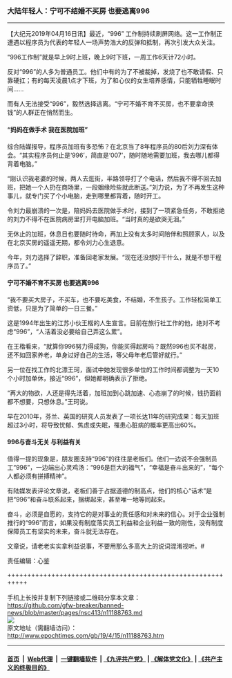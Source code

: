 ### 大陆年轻人：宁可不结婚不买房 也要逃离996
------------------------

<p>
 【大纪元2019年04月16日讯】最近，“996” 工作制持续刷屏网络。这一工作制正遭遇以程序员为代表的年轻人一场声势浩大的反弹和抵制，再次引发大众关注。
</p>
<p>
 “996工作制”就是早上9时上班，晚上9时下班，一周工作6天计72小时。
</p>
<p>
 反对“996”的人多为普通员工。他们中有的为了不被裁掉，发烧了也不敢请假、只靠硬扛；有的每天凌晨1点才下班，为了和心仪的女生培养感情，只能牺牲睡眠时间……
</p>
<p>
 而有人无法接受“996”，毅然选择逃离。“宁可不婚不育不买房，也不要拿命换钱”的人群正在悄然而生。
</p>
<h4>
 “妈妈在做手术 我在医院加班”
</h4>
<p>
 综合陆媒报导，程序员加班有多恐怖？在北京当了8年程序员的80后刘力深有体会。“其实程序员何止是‘996’，简直是‘007’，随时随地需要加班，我去哪儿都得背着电脑。”
</p>
<p>
 “刚认识我老婆的时候，两人去逛街，半路领导打了个电话，然后我不得不回去加班，把她一个人扔在商场里，一段姻缘险些就此断送。”刘力说，为了不再发生这种事儿，就专门买了个小电脑，走到哪里都背着，随时开工。
</p>
<p>
 令刘力最崩溃的一次是，陪妈妈去医院做手术时，接到了一项紧急任务，不敢拒绝的刘力不得不在医院病房里打开电脑加班。“当时真的是欲哭无泪。”
</p>
<p>
 无休止的加班，休息日也要随时待命，再加上没有太多时间陪伴和照顾家人，以及在北京买房的遥遥无期，都令刘力心生退意。
</p>
<p>
 今年，刘力选择了辞职，准备回老家发展。“现在还没想好干什么，就是不想干程序员了。”
</p>
<h4>
 宁可不婚不育不买房 也要逃离996
</h4>
<p>
 “我不要买大房子，不买车，也不要吃美食，不结婚，不生孩子。工作轻松简单工资低，只是为了简单的一日三餐。”
</p>
<p>
 这是1994年出生的江苏小伙王楷的人生宣言。目前在旅行社工作的他，绝对不考虑“996”，“人活着没必要给自己弄这么累”。
</p>
<p>
 在王楷看来，“就算你996努力得成狗，你能买得起房吗？既然996也买不起房，还不如回家养老，单身过好自己的生活，等父母年老后管好就行。”
</p>
<p>
 另一位在找工作的北漂王珂，面试中她发现很多单位的工作时间都调整为一天10个小时加单休，接近“996”，但她都明确表示了拒绝。
</p>
<p>
 “再大的物欲，人还是得先活着，加班加到心跳加速、心态崩了的时候，钱扔面前都不想要，只想休息。”王珂说。
</p>
<p>
 早在2010年，芬兰、英国的研究人员发表了一项长达11年的研究成果：每天加班超过3小时，将导致忧郁、焦虑或失眠，罹患心脏病的概率更高出60%。
</p>
<h4>
 996与奋斗无关 与利益有关
</h4>
<p>
 值得一提的现象是，朋友圈支持“996”的往往是老板们。他们一边说不会强制员工“996”，一边端出心灵鸡汤：“996是巨大的福气”，“幸福是奋斗出来的”，“每个人都必须有拼搏精神”。
</p>
<p>
 有陆媒发表评论文章说，老板们善于占据道德的制高点，他们的核心“话术”是把“996”和奋斗联系起来，捆绑起来，甚至唯一地等同起来。
</p>
<p>
 奋斗，必须是自愿的，支持它的是对事业的责任感和对未来的信心。对于企业强制推行的“996”而言，如果没有制度落实员工利益和企业利益一致的刚性，没有制度保障员工有坚实的未来，奋斗就无法存在。
</p>
<p>
 文章说，请老老实实拿利益说事，不要用那么多高大上的说词混淆视听。#
</p>
<p>
 责任编辑：心鉴
</p>

+++++++++++++++++++++++++++++++++++++++++++++++++++++++++++<br/><br/>
手机上长按并复制下列链接或二维码分享本文章：<br/>
https://github.com/gfw-breaker/banned-news/blob/master/pages/nsc413/n11188763.md <br/>
<a href='https://github.com/gfw-breaker/banned-news/blob/master/pages/nsc413/n11188763.md'><img src='https://github.com/gfw-breaker/banned-news/blob/master/pages/nsc413/n11188763.md.png'/></a> <br/>
原文地址（需翻墙访问）：http://www.epochtimes.com/gb/19/4/15/n11188763.htm


------------------------
#### [首页](https://github.com/gfw-breaker/banned-news/blob/master/README.md) &nbsp;|&nbsp; [Web代理](https://github.com/labour-camp/helloworld) &nbsp;|&nbsp; [一键翻墙软件](https://github.com/gfw-breaker/nogfw/blob/master/README.md) &nbsp;| [《九评共产党》](https://github.com/gfw-breaker/9ping.md/blob/master/README.md#九评之一评共产党是什么) | [《解体党文化》](https://github.com/gfw-breaker/jtdwh.md/blob/master/README.md) | [《共产主义的终极目的》](https://github.com/gfw-breaker/gczydzjmd.md/blob/master/README.md)

